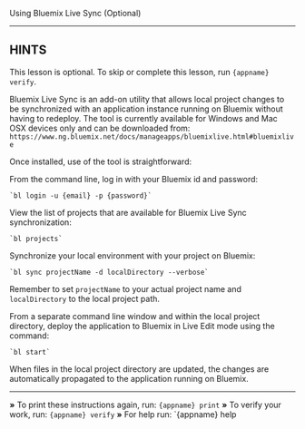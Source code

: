 Using Bluemix Live Sync (Optional)

----------------------------------------------------------------------
## HINTS
This lesson is optional. To skip or complete this lesson, run `{appname} verify`.

Bluemix Live Sync is an add-on utility that allows local project changes to be synchronized with an application instance running on Bluemix without having to redeploy. The tool is currently available for Windows and Mac OSX devices only and can be downloaded from:
  `https://www.ng.bluemix.net/docs/manageapps/bluemixlive.html#bluemixlive`

Once installed, use of the tool is straightforward:

From the command line, log in with your Bluemix id and password:

    `bl login -u {email} -p {password}`

View the list of projects that are available for Bluemix Live Sync synchronization:

    `bl projects`

Synchronize your local environment with your project on Bluemix:

    `bl sync projectName -d localDirectory --verbose`

Remember to set `projectName` to your actual project name and `localDirectory` to the local project path.

From a separate command line window and within the local project directory, deploy the application to Bluemix in Live Edit mode using the command:

    `bl start`

When files in the local project directory are updated, the changes are automatically propagated to the application running on Bluemix.

----------------------------------------------------------------------

 __»__ To print these instructions again, run: `{appname} print`
 __»__ To verify your work, run: `{appname} verify`
 __»__ For help run: `{appname} help
